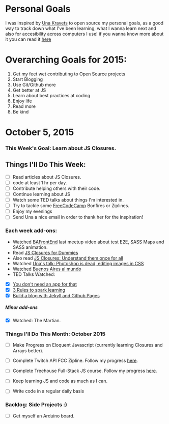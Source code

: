 Personal Goals
==============

I was inspired by [Una Kravets](http://www.twitter.com/una) to open source my personal goals, as a good way to track down what I've been learning, what I wanna learn next and also for accesibility across computers I use! if you wanna know more about it you can read it [here](http://una.im/personal-goals-guide/)


# Overarching Goals for 2015:
1. Get my feet wet contributing to Open Source projects
2. Start Blogging
3. Use Git/Github more
4. Get better at JS
5. Learn about best practices at coding
6. Enjoy life
7. Read more
8. Be kind

# October 5, 2015

### This Week's Goal: Learn about JS Closures.

## Things I'll Do This Week:
- [ ] Read articles about JS Closures.
- [ ] code at least 1 hr per day.
- [ ] Contribute helping others with their code.
- [ ] Continue learning about JS
- [ ] Watch some TED talks about things I'm interested in.
- [ ] Try to tackle some [FreeCodeCamp](http://www.freecodecamp.com/julianaramburu) Bonfires or Ziplines.
- [ ] Enjoy my evenings
- [ ] Send Una a nice email in order to thank her for the inspiration!

### Each week add-ons:

- Watched [BAFrontEnd](https://www.youtube.com/watch?v=K3mRABRrGgw) last meetup video about test E2E, SASS Maps and SASS animation.
- Read [JS Closures for Dummies](http://web.archive.org/web/20080209105120/http://blog.morrisjohns.com/javascript_closures_for_dummies)
- Also read [JS Closures: Understand them once for all](http://www.variablenotfound.com/2012/10/closures-en-javascript-entiendelos-de.html)
- Watched [Una's talk: Photoshop is dead, editing images in CSS](https://www.youtube.com/watch?v=LY65F2e4B5w)
- Watched [Buenos Aires al mundo](http://www.buenosaires.gob.ar/desarrolloeconomico/comercioexterior/buenos-aires-al-mundo)
- TED Talks Watched:
- [x] [You don't need an app for that](https://www.ted.com/talks/toby_shapshak_you_don_t_need_an_app_for_that)
- [x] [3 Rules to spark learning](http://www.ted.com/talks/ramsey_musallam_3_rules_to_spark_learning)
- [x] [Build a blog with Jekyll and Github Pages](http://teamtreehouse.com/library/build-a-blog-with-jekyll-and-github-pages)

##### Minor add-ons
- [x] Watched: The Martian.

### Things I'll Do This Month: October 2015
- [ ] Make Progress on Eloquent Javascript (currently learning Closures and Arrays better).
- [ ] Complete Twitch API FCC Zipline. Follow my progress [here](http://www.codepen.io/julianaramburu).
- [ ] Complete Treehouse Full-Stack JS course. Follow my progress [here](http://www.teamtreehouse.com/julianaramburu).
- [ ] Keep learning JS and code as much as I can.
- [ ] Write code in a regular daily basis


### Backlog: Side Projects :)
- [ ] Get myself an Arduino board.
